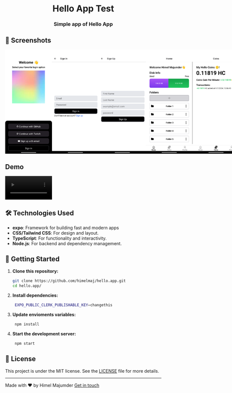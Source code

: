 <h1 align="center">Hello App Test</h1>

<h3 align="center">Simple app of Hello App </h3>


## 📸 Screenshots


<div style="display: flex; flex-direction: 'row';">
<img src="./assets/screenshots/hello-app-1.png" width=30%>
<img src="./assets/screenshots/hello-app-2.png" width=30%>
<img src="./assets/screenshots/hello-app-3.png" width=30%>
<img src="./assets/screenshots/hello-app-4.png" width=30%>
<img src="./assets/screenshots/hello-app-5.png" width=30%>
<img src="./assets/screenshots/hello-app-6.png" width=30%>

</div>

## Demo

<div style="display: flex; flex-direction: 'row';">
<video width=30%>
  <source src="./assets/screenshots/hello-app.mp4" type="video/mp4">
    <source src="./assets/screenshots/hello-app.mp4" type="video/ogg">


</video>
</div>

## 🛠 Technologies Used

- **expo**: Framework for building fast and modern apps
- **CSS/Tailwind CSS**: For design and layout.
- **TypeScript**: For functionality and interactivity.
- **Node.js**: For backend and dependency management.

## 🚀 Getting Started

1. **Clone this repository:**

   ```bash
   git clone https://github.com/himelmaj/hello.app.git
   cd hello.app/
2. **Install dependencies:**
   ```bash
    EXPO_PUBLIC_CLERK_PUBLISHABLE_KEY=changethis
3. **Update envioments variables:** 
   ```bash
    npm install
4. **Start the development server:**
   ```bash
    npm start
## 📝 License

This project is under the MIT license. See the [LICENSE](LICENSE) file for more details.

---

Made with ❤️ by Himel Majumder [Get in touch](https://himelmaj.zeabur.app/)